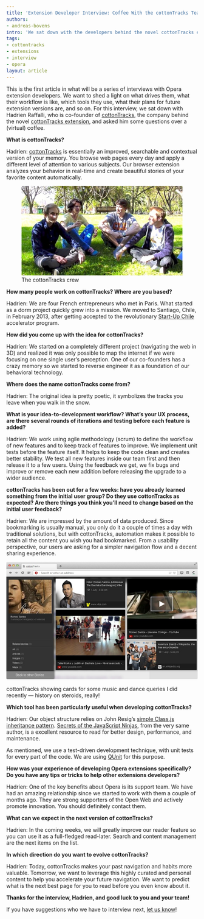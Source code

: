 ```yaml
---
title: 'Extension Developer Interview: Coffee With the cottonTracks Team'
authors:
- andreas-bovens
intro: 'We sat down with the developers behind the novel cottonTracks extension, and asked them some questions over a (virtual) coffee. We talked about what the cottonTracks extension is all about, what their development workflow is, what they have learned thus far, and much more.'
tags:
- cottontracks
- extensions
- interview
- opera
layout: article
---
```


This is the first article in what will be a series of interviews with Opera extension developers. We want to shed a light on what drives them, what their workflow is like, which tools they use, what their plans for future extension versions are, and so on. For this interview, we sat down with Hadrien Raffalli, who is co-founder of [cottonTracks][1], the company behind the novel [cottonTracks extension][2], and asked him some questions over a (virtual) coffee.

[1]: http://cottontracks.com
[2]: https://addons.opera.com/en/extensions/details/cottontracks/?display=en

**What is cottonTracks?**

Hadrien: [cottonTracks][3] is essentially an improved, searchable and contextual version of your memory. You browse web pages every day and apply a different level of attention to various subjects. Our browser extension analyzes your behavior in real-time and create beautiful stories of your favorite content automatically.

[3]: https://addons.opera.com/en/extensions/details/cottontracks/?display=en

<figure>
	<img src="/articles/extension-developer-interviews-cottontracks/team.jpg" alt="The cottonTracks crew">
	<figcaption markdown="span">The cottonTracks crew</figcaption>
</figure>

**How many people work on cottonTracks? Where are you based?**

Hadrien: We are four French entrepreneurs who met in Paris. What started as a dorm project quickly grew into a mission. We moved to Santiago, Chile, in February 2013, after getting accepted to the revolutionary [Start-Up Chile][5] accelerator program.

[5]: http://startupchile.org

**How did you come up with the idea for cottonTracks?**

Hadrien: We started on a completely different project (navigating the web in 3D) and realized it was only possible to map the internet if we were focusing on one single user’s perception. One of our co-founders has a crazy memory so we started to reverse engineer it as a foundation of our behavioral technology.

**Where does the name cottonTracks come from?**

Hadrien: The original idea is pretty poetic, it symbolizes the tracks you leave when you walk in the snow.

**What is your idea-to-development workflow? What’s your UX process, are there several rounds of iterations and testing before each feature is added?**

Hadrien: We work using agile methodology (scrum) to define the workflow of new features and to keep track of features to improve. We implement unit tests before the feature itself. It helps to keep the code clean and creates better stability. We test all new features inside our team first and then release it to a few users. Using the feedback we get, we fix bugs and improve or remove each new addition before releasing the upgrade to a wider audience.

**cottonTracks has been out for a few weeks: have you already learned something from the initial user group? Do they use cottonTracks as expected? Are there things you think you’ll need to change based on the initial user feedback?**

Hadrien: We are impressed by the amount of data produced. Since bookmarking is usually manual, you only do it a couple of times a day with traditional solutions, but with cottonTracks, automation makes it possible to retain all the content you wish you had bookmarked. From a usability perspective, our users are asking for a simpler navigation flow and a decent sharing experience.

![cottonTracks in action][6]

[6]: /articles/extension-developer-interviews-cottontracks/screenshot.jpg

cottonTracks showing cards for some music and dance queries I did recently — history on steroids, really!

**Which tool has been particularly useful when developing cottonTracks?**

Hadrien: Our object structure relies on John Resig’s [simple Class.js inheritance pattern][7]. [Secrets of the JavaScript Ninjas][8], from the very same author, is a excellent resource to read for better design, performance, and maintenance.

[7]: http://ejohn.org/blog/simple-javascript-inheritance/
[8]: http://www.amazon.com/gp/product/193398869X/

As mentioned, we use a test-driven development technique, with unit tests for every part of the code. We are using [QUnit][9] for this purpose.

[9]: http://qunitjs.com

**How was your experience of developing Opera extensions specifically? Do you have any tips or tricks to help other extensions developers?**

Hadrien: One of the key benefits about Opera is its support team. We have had an amazing relationship since we started to work with them a couple of months ago. They are strong supporters of the Open Web and actively promote innovation. You should definitely contact them.

**What can we expect in the next version of cottonTracks?**

Hadrien: In the coming weeks, we will greatly improve our reader feature so you can use it as a full-fledged read-later. Search and content management are the next items on the list.

**In which direction do you want to evolve cottonTracks?**

Hadrien: Today, cottonTracks makes your past navigation and habits more valuable. Tomorrow, we want to leverage this highly curated and personal content to help you accelerate your future navigation. We want to predict what is the next best page for you to read before you even know about it.

**Thanks for the interview, Hadrien, and good luck to you and your team!**

If you have suggestions who we have to interview next, [let us know][10]!

[10]: https://twitter.com/odevrel/
